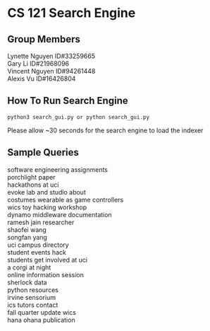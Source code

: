 # CS 121 Search Engine 

## Group Members 
Lynette Nguyen ID#33259665 <br>
Gary Li ID#21968096 <br>
Vincent Nguyen ID#94261448 <br>
Alexis Vu ID#16426804 <br>

## How To Run Search Engine 
    python3 search_gui.py or python search_gui.py 

Please allow ~30 seconds for the search engine to load the indexer
## Sample Queries
software engineering assignments <br>
porchlight paper <br>
hackathons at uci <br>
evoke lab and studio about <br>
costumes wearable as game controllers <br>
wics toy hacking workshop <br>
dynamo middleware documentation <br>
ramesh jain researcher <br>
shaofei wang <br>
songfan yang <br>
uci campus directory <br>
student events hack <br>
students get involved at uci <br>
a corgi at night <br>
online information session<br>
sherlock data<br>
python resources<br>
irvine sensorium<br>
ics tutors contact<br>
fall quarter update wics<br>
hana ohana publication<br>
